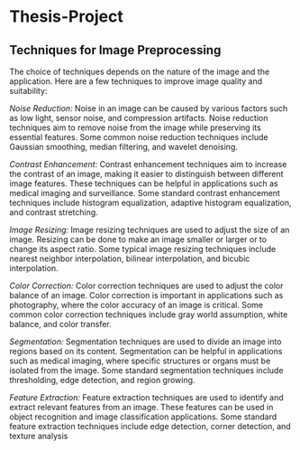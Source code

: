 # Thesis-Project
## Techniques for Image Preprocessing
The choice of techniques depends on the nature of the image and the application. Here are a few techniques to improve image quality and suitability:

*Noise Reduction:* Noise in an image can be caused by various factors such as low light, sensor noise, and compression artifacts. Noise reduction techniques aim to remove noise from the image while preserving its essential features. Some common noise reduction techniques include Gaussian smoothing, median filtering, and wavelet denoising.

*Contrast Enhancement:* Contrast enhancement techniques aim to increase the contrast of an image, making it easier to distinguish between different image features. These techniques can be helpful in applications such as medical imaging and surveillance. Some standard contrast enhancement techniques include histogram equalization, adaptive histogram equalization, and contrast stretching.

*Image Resizing:* Image resizing techniques are used to adjust the size of an image. Resizing can be done to make an image smaller or larger or to change its aspect ratio. Some typical image resizing techniques include nearest neighbor interpolation, bilinear interpolation, and bicubic interpolation.

*Color Correction:* Color correction techniques are used to adjust the color balance of an image. Color correction is important in applications such as photography, where the color accuracy of an image is critical. Some common color correction techniques include gray world assumption, white balance, and color transfer.

*Segmentation:* Segmentation techniques are used to divide an image into regions based on its content. Segmentation can be helpful in applications such as medical imaging, where specific structures or organs must be isolated from the image. Some standard segmentation techniques include thresholding, edge detection, and region growing.

*Feature Extraction:* Feature extraction techniques are used to identify and extract relevant features from an image. These features can be used in object recognition and image classification applications. Some standard feature extraction techniques include edge detection, corner detection, and texture analysis